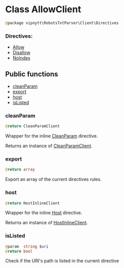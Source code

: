 # Class AllowClient
```php
@package vipnytt\RobotsTxtParser\Client\Directives
```

### Directives:
- [Allow](../directives.md#allow)
- [Disallow](../directives.md#disallow)
- [NoIndex](../directives.md#noindex)

## Public functions
- [cleanParam](#cleanparam)
- [export](#export)
- [host](#host)
- [isListed](#isListed)

### cleanParam
```php
@return CleanParamClient
```
Wrapper for the inline [CleanParam](../directives.md#cleanparam) directive.

Returns an instance of [CleanParamClient](CleanParamClient.md).

### export
```php
@return array
```
Export an array of the current directives rules.

### host
```php
@return HostInlineClient
```
Wrapper for the inline [Host](../directives.md#host) directive.

Returns an instance of [HostInlineClient](Hostinlineclient.md).

### isListed
```php
@param  string $uri
@return bool
```
Check if the URI's path is listed in the current directive

